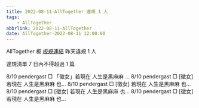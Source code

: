 ```yaml
---
title: 2022-08-11-AllTogether 違規 1 人
tags:
    - AllTogether
abbrlink: 2022-08-11-AllTogether
date: AllTogether-2022-08-11 12:00:00
---
```

AllTogether 板 [板規連結](https://www.ptt.cc/bbs/AllTogether/M.1643211430.A.5FB.html)
昨天違規 1 人
<!-- more -->

違規清單
7 日內不得超過 1 篇

8/10 pendergast □ 「徵女」若現在 人生是黑麻麻 …
8/10 pendergast □ [徵女] 若現在 人生是黑麻麻 也…
8/10 pendergast □ [徵女] 若現在 人生是黑麻麻 也…
8/10 pendergast □ [徵女] 若現在 人生是黑麻麻 也…
8/10 pendergast □ [徵女] 若現在 人生是黑麻麻 也…